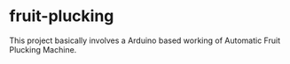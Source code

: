 # fruit-plucking

This project basically involves a Arduino based working of Automatic Fruit Plucking Machine.
